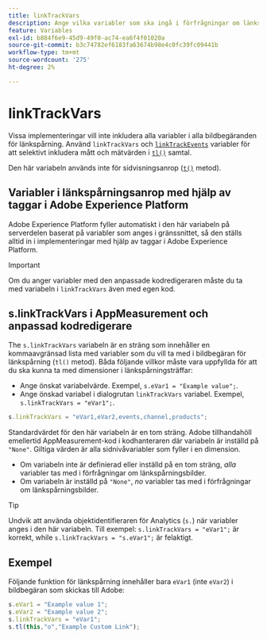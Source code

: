```yaml
---
title: linkTrackVars
description: Ange vilka variabler som ska ingå i förfrågningar om länkspårningsbilder.
feature: Variables
exl-id: b884f6e9-45d9-49f0-ac74-ea6f4f01020a
source-git-commit: b3c74782ef6183fa63674b98e4c0fc39fc09441b
workflow-type: tm+mt
source-wordcount: '275'
ht-degree: 2%

---
```


# linkTrackVars

Vissa implementeringar vill inte inkludera alla variabler i alla bildbegäranden för länkspårning. Använd `linkTrackVars` och [`linkTrackEvents`](linktrackevents.md) variabler för att selektivt inkludera mått och mätvärden i [`tl()`](../functions/tl-method.md) samtal.

Den här variabeln används inte för sidvisningsanrop ([`t()`](../functions/t-method.md) metod).

## Variabler i länkspårningsanrop med hjälp av taggar i Adobe Experience Platform

Adobe Experience Platform fyller automatiskt i den här variabeln på serverdelen baserat på variabler som anges i gränssnittet, så den ställs alltid in i implementeringar med hjälp av taggar i Adobe Experience Platform.

>[!IMPORTANT]
>
>Om du anger variabler med den anpassade kodredigeraren måste du ta med variabeln i `linkTrackVars` även med egen kod.

## s.linkTrackVars i AppMeasurement och anpassad kodredigerare

The `s.linkTrackVars` variabeln är en sträng som innehåller en kommaavgränsad lista med variabler som du vill ta med i bildbegäran för länkspårning (`tl()` metod). Båda följande villkor måste vara uppfyllda för att du ska kunna ta med dimensioner i länkspårningsträffar:

* Ange önskat variabelvärde. Exempel, `s.eVar1 = "Example value";`.
* Ange önskad variabel i dialogrutan `linkTrackVars` variabel. Exempel, `s.linkTrackVars = "eVar1";`.

```js
s.linkTrackVars = "eVar1,eVar2,events,channel,products";
```

Standardvärdet för den här variabeln är en tom sträng. Adobe tillhandahöll emellertid AppMeasurement-kod i kodhanteraren där variabeln är inställd på `"None"`. Giltiga värden är alla sidnivåvariabler som fyller i en dimension.

* Om variabeln inte är definierad eller inställd på en tom sträng, *alla* variabler tas med i förfrågningar om länkspårningsbilder.
* Om variabeln är inställd på `"None"`, *no* variabler tas med i förfrågningar om länkspårningsbilder.

>[!TIP]
>
>Undvik att använda objektidentifieraren för Analytics (`s.`) när variabler anges i den här variabeln. Till exempel: `s.linkTrackVars = "eVar1";` är korrekt, while `s.linkTrackVars = "s.eVar1";` är felaktigt.

## Exempel

Följande funktion för länkspårning innehåller bara `eVar1` (inte `eVar2`) i bildbegäran som skickas till Adobe:

```js
s.eVar1 = "Example value 1";
s.eVar2 = "Example value 2";
s.linkTrackVars = "eVar1";
s.tl(this,"o","Example Custom Link");
```
